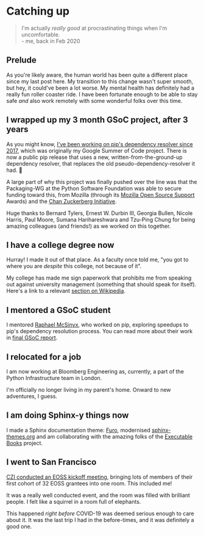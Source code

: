 # Catching up

> I'm actually *really good* at procrastinating things when I'm uncomfortable.  
> \- me, back in Feb 2020

## Prelude

As you're likely aware, the human world has been quite a different place since my last post here. My transition to this change wasn't super smooth, but hey, it could've been a lot worse. My mental health has definitely had a really fun roller coaster ride. I have been fortunate enough to be able to stay safe _and_ also work remotely with some wonderful folks over this time.

## I wrapped up my 3 month GSoC project, after 3 years

As you might know, [I've been working on pip's dependency resolver since 2017](https://mail.python.org/pipermail/distutils-sig/2017-February/030083.html), which was originally my Google Summer of Code project. There is now a public pip release that uses a new, written-from-the-ground-up dependency resolver, that replaces the old pseudo-dependency-resolver it had. 🎉

A large part of why this project was finally pushed over the line was that the Packaging-WG at the Python Software Foundation was able to secure funding toward this, from Mozilla (through its [Mozilla Open Source Support](https://www.mozilla.org/en-US/moss/) Awards) and the [Chan Zuckerberg Initiative](https://chanzuckerberg.com/eoss/).

Huge thanks to Bernard Tylers, Ernest W. Durbin III, Georgia Bullen, Nicole Harris, Paul Moore, Sumana Harihareshwara and Tzu-Ping Chung for being amazing colleagues (and friends!) as we worked on this together.

## I have a college degree now

Hurray! I made it out of that place. As a faculty once told me, "you got to where you are _despite_ this college, not because of it".

My college has made me sign paperwork that prohibits me from speaking out against university management (something that should speak for itself). Here's a link to a relevant [section on Wikipedia](https://en.wikipedia.org/w/index.php?title=Vellore_Institute_of_Technology&oldid=992345564#Controversies).

## I mentored a GSoC student

I mentored [Raphael McSinyx](https://mcsinyx.github.io), who worked on pip, exploring speedups to pip's dependency resolution process. You can read more about their work in [final GSoC report](https://mcsinyx.github.io/gsoc2020/).

## I relocated for a job

I am now working at Bloomberg Engineering as, currently, a part of the Python Infrastructure team in London.

I'm officially no longer living in my parent's home. Onward to new adventures, I guess.

## I am doing Sphinx-y things now

I made a Sphinx documentation theme: [Furo], modernised [sphinx-themes.org](https://sphinx-themes.github.io/sphinx-themes.org/) and am collaborating with the amazing folks of the [Executable Books](https://executablebooks.org/en/latest/) project.

[Furo]: https://pradyunsg.me/furo/

## I went to San Francisco

[CZI conducted an EOSS kickoff meeting](https://chanzuckerberg.com/science/meetings/#essential-open-source-software-for-science-kickoff-meeting), bringing lots of members of their first cohort of 32 EOSS grantees into one room. This included me!

It was a really well conducted event, and the room was filled with brilliant people. I felt like a squirrel in a room full of elephants.

This happened _right before_ COVID-19 was deemed serious enough to care about it. It was the last trip I had in the before-times, and it was definitely a good one.
